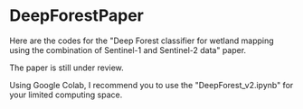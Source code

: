 # DeepForestPaper


Here are the codes for the "Deep Forest classifier for wetland mapping using the combination of Sentinel-1 and Sentinel-2 data" paper.


The paper is still under review.



Using Google Colab, I recommend you to use the "DeepForest_v2.ipynb" for your limited computing space.
